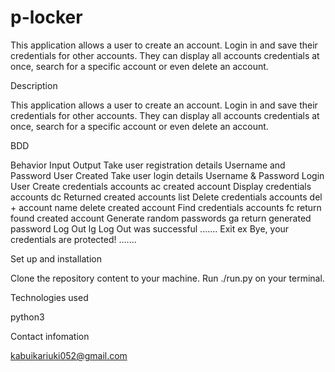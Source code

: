 # p-locker
This application allows a user to create an account. Login in and save their credentials for other accounts. They can display all accounts credentials at once, search for a specific account or even delete an account.

Description

This application allows a user to create an account. Login in and save their credentials for other accounts. They can display all accounts credentials at once, search for a specific account or even delete an account.

BDD

Behavior	Input	Output
Take user registration details	Username and Password	User Created
Take user login details	Username & Password	Login User
Create credentials accounts	ac	created account
Display credentials accounts	dc	Returned created accounts list
Delete credentials accounts	del + account name	delete created account
Find credentials accounts	fc	return found created account
Generate random passwords	ga	return generated password
Log Out	lg	Log Out was successful .......
Exit	ex	Bye, your credentials are protected! .......


Set up and installation

Clone the repository content to your machine.
Run ./run.py on your terminal.


Technologies used

python3

Contact infomation

kabuikariuki052@gmail.com

